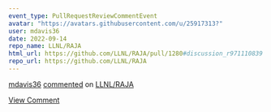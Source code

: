 ```yaml
---
event_type: PullRequestReviewCommentEvent
avatar: "https://avatars.githubusercontent.com/u/25917313?"
user: mdavis36
date: 2022-09-14
repo_name: LLNL/RAJA
html_url: https://github.com/LLNL/RAJA/pull/1280#discussion_r971110839
repo_url: https://github.com/LLNL/RAJA
---
```


<a href='https://github.com/mdavis36' target='_blank'>mdavis36</a> <a href='https://github.com/LLNL/RAJA/pull/1280#discussion_r971110839' target='_blank'>commented</a> on <a href='https://github.com/LLNL/RAJA' target='_blank'>LLNL/RAJA</a>

<a href='https://github.com/LLNL/RAJA/pull/1280#discussion_r971110839' target='_blank'>View Comment</a>